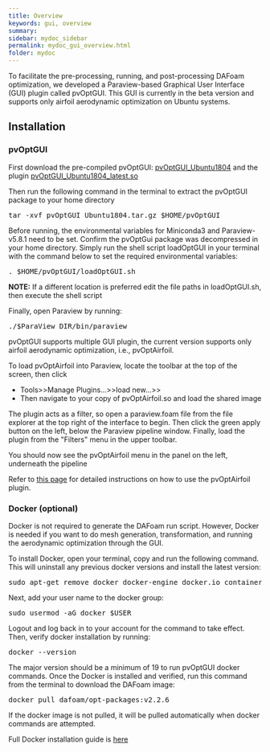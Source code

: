 ```yaml
---
title: Overview
keywords: gui, overview
summary: 
sidebar: mydoc_sidebar
permalink: mydoc_gui_overview.html
folder: mydoc
---
```


To facilitate the pre-processing, running, and post-processing DAFoam optimization, we developed a Paraview-based Graphical User Interface (GUI) plugin called pvOptGUI. This GUI is currently in the beta version and supports only airfoil aerodynamic optimization on Ubuntu systems.

## Installation

### pvOptGUI

First download the pre-compiled pvOptGUI: [pvOptGUI_Ubuntu1804](https://github.com/DAFoam/files/releases/tag/pvOptGUI) and the plugin [pvOptGUI_Ubuntu1804_latest.so](https://github.com/DAFoam/files/releases/tag/pvOptGUI)

Then run the following command in the terminal to extract the pvOptGUI package to your home directory

<pre>
tar -xvf pvOptGUI_Ubuntu1804.tar.gz $HOME/pvOptGUI
</pre>

Before running, the environmental variables for Miniconda3 and Paraview-v5.8.1 need to be set. Confirm the pvOptGui package was decompressed in your home directory. Simply run the shell script loadOptGUI in your terminal with the command below to set the required environmental variables:

<pre>
. $HOME/pvOptGUI/loadOptGUI.sh
</pre>

**NOTE:** If a different location is preferred edit the file paths in loadOptGUI.sh, then execute the shell script

Finally, open Paraview by running:

<pre>
./$ParaView_DIR/bin/paraview
</pre>

pvOptGUI supports multiple GUI plugin, the current version supports only airfoil aerodynamic optimization, i.e., pvOptAirfoil.

To load pvOptAirfoil into Paraview, locate the toolbar at the top of the screen, then click 
- Tools>>Manage Plugins...>>load new...>>
- Then navigate to your copy of pvOptAirfoil.so and load the shared image


The plugin acts as a filter, so open a paraview.foam file from the file explorer at the top right of the interface to begin. Then click the green apply button on the left, below the Paraview pipeline window. Finally, load the plugin from the "Filters" menu in the upper toolbar.

You should now see the pvOptAirfoil menu in the panel on the left, underneath the pipeline

Refer to [this page](mydoc_gui_pvoptairfoil.html) for detailed instructions on how to use the pvOptAirfoil plugin.


### Docker (optional)

Docker is not required to generate the DAFoam run script. However, Docker is needed if you want to do mesh generation, transformation, and running the aerodynamic optimization through the GUI. 
	
To install Docker, open your terminal, copy and run the following command. This will uninstall any previous docker versions and install the latest version:

<pre>
sudo apt-get remove docker docker-engine docker.io containerd runc && sudo apt-get update && sudo apt-get install apt-transport-https ca-certificates curl gnupg-agent   software-properties-common -y && curl -fsSL https://download.docker.com/linux/ubuntu/gpg | sudo apt-key add - && sudo add-apt-repository "deb [arch=amd64] https:// download. docker.com/linux/ubuntu $(lsb_release -cs) stable" && sudo apt-get update && sudo apt-get install docker docker.io -y
</pre>

Next, add your user name to the docker group:

<pre>
sudo usermod -aG docker $USER
</pre>

Logout and log back in to your account for the command to take effect. Then, verify docker installation by running:

<pre>
docker --version
</pre>

The major version should be a minimum of 19 to run pvOptGUI docker commands. Once the Docker is installed and verified, run this command from the terminal to download the DAFoam image:

<pre>
docker pull dafoam/opt-packages:v2.2.6
</pre>

If the docker image is not pulled, it will be pulled automatically when docker commands are attempted.

Full Docker installation guide is [here](https://docs.docker.com/engine/install/ubuntu/)

